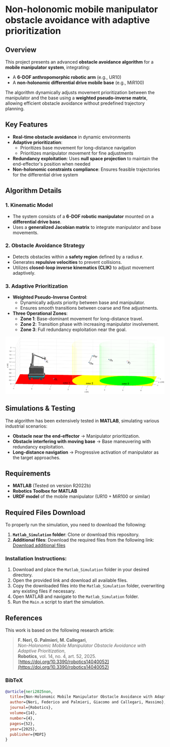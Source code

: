 # Non-holonomic mobile manipulator obstacle avoidance with adaptive prioritization

## Overview
This project presents an advanced **obstacle avoidance algorithm** for a **mobile manipulator system**, integrating:
- A **6-DOF anthropomorphic robotic arm** (e.g., UR10)
- A **non-holonomic differential drive mobile base** (e.g., MiR100)

The algorithm dynamically adjusts movement prioritization between the manipulator and the base using a **weighted pseudo-inverse matrix**, allowing efficient obstacle avoidance without predefined trajectory planning.

## Key Features
- **Real-time obstacle avoidance** in dynamic environments
- **Adaptive prioritization**:
  - Prioritizes base movement for long-distance navigation
  - Prioritizes manipulator movement for fine adjustments
- **Redundancy exploitation**: Uses **null space projection** to maintain the end-effector's position when needed
- **Non-holonomic constraints compliance**: Ensures feasible trajectories for the differential drive system

## Algorithm Details
### 1. Kinematic Model
- The system consists of a **6-DOF robotic manipulator** mounted on a **differential drive base**.
- Uses a **generalized Jacobian matrix** to integrate manipulator and base movements.

### 2. Obstacle Avoidance Strategy
- Detects obstacles within a **safety region** defined by a radius **r**.
- Generates **repulsive velocities** to prevent collisions.
- Utilizes **closed-loop inverse kinematics (CLIK)** to adjust movement adaptively.

### 3. Adaptive Prioritization
- **Weighted Pseudo-Inverse Control**:
  - Dynamically adjusts priority between base and manipulator.
  - Ensures smooth transitions between coarse and fine adjustments.
- **Three Operational Zones**:
  - **Zone 1**: Base-dominant movement for long-distance travel.
  - **Zone 2**: Transition phase with increasing manipulator involvement.
  - **Zone 3**: Full redundancy exploitation near the goal.

![Adaptive Prioritization Scheme](images/adaptive_prioritization.png)

## Simulations & Testing
The algorithm has been extensively tested in **MATLAB**, simulating various industrial scenarios:
- **Obstacle near the end-effector** → Manipulator prioritization.
- **Obstacle interfering with moving base** → Base maneuvering with redundancy exploitation.
- **Long-distance navigation** → Progressive activation of manipulator as the target approaches.

## Requirements
- **MATLAB** (Tested on version R2022b)
- **Robotics Toolbox for MATLAB**
- **URDF model** of the mobile manipulator (UR10 + MiR100 or similar)

## Required Files Download

To properly run the simulation, you need to download the following:

1. **`Matlab_Simulation` folder**: Clone or download this repository.
2. **Additional files**: Download the required files from the following link:  
   [Download additional files](https://univpm-my.sharepoint.com/:f:/g/personal/p019104_staff_univpm_it/EjArSEl71zRGuNXeg9USL3ABlbzB_3effC30kmyXSbDzFg?e=xJv9NQ)  

### Installation Instructions:

1. Download and place the `Matlab_Simulation` folder in your desired directory.
2. Open the provided link and download all available files.
3. Copy the downloaded files into the `Matlab_Simulation` folder, overwriting any existing files if necessary.
4. Open MATLAB and navigate to the `Matlab_Simulation` folder.
5. Run the `Main.m` script to start the simulation.

## References
This work is based on the following research article:
> **F. Neri, G. Palmieri, M. Callegari**,  
> *Non-Holonomic Mobile Manipulator Obstacle Avoidance with Adaptive Prioritization*,  
> **Robotics**, vol. 14, no. 4, art. 52, 2025.  
> [https://doi.org/10.3390/robotics14040052](https://doi.org/10.3390/robotics14040052)

### BibTeX

```bibtex
@article{neri2025non,
  title={Non-Holonomic Mobile Manipulator Obstacle Avoidance with Adaptive Prioritization},
  author={Neri, Federico and Palmieri, Giacomo and Callegari, Massimo},
  journal={Robotics},
  volume={14},
  number={4},
  pages={52},
  year={2025},
  publisher={MDPI}
}

